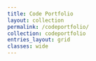 ```yaml
---
title: Code Portfolio
layout: collection
permalink: /codeportfolio/
collection: codeportfolio
entries_layout: grid
classes: wide
---
```

